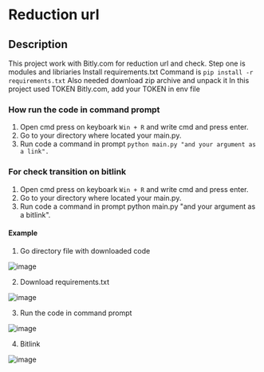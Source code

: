 # Reduction url

## Description
This project work with Bitly.com for reduction url and check.
Step one is modules and libriaries
Install requirements.txt
Command is ```pip install -r requirements.txt```
Also needed download zip archive and unpack it
In this project used TOKEN Bitly.com, add your TOKEN in env file


### How run the code in command prompt
1. Open cmd press on keyboark ```Win + R``` and write cmd and press enter.
2. Go to your directory where located your main.py.
3. Run code a command in prompt ```python main.py "and your argument as a link".```

### For check transition on bitlink
1. Open cmd press on keyboark ```Win + R``` and write cmd and press enter.
2. Go to your directory where located your main.py.
3. Run code a command in prompt python main.py "and your argument as a bitlink".

#### Example
1. Go directory file with downloaded code

![image](https://github.com/MikhaGitHub/Bitlink-clicks/assets/157389226/b3699fe7-5656-44fd-b392-d1b87d0eb23d)

2. Download requirements.txt

![image](https://github.com/MikhaGitHub/Bitlink-clicks/assets/157389226/3adefca9-6daf-4d7a-9bba-c713ea792a27)

3. Run the code in command prompt

![image](https://github.com/MikhaGitHub/Bitlink-clicks/assets/157389226/0714d49e-d819-42e7-a62d-d95556805e33)

4. Bitlink

![image](https://github.com/MikhaGitHub/Bitlink-clicks/assets/157389226/3f985676-aeb4-47e9-aa5a-d355978b4096)
